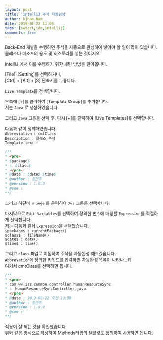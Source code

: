 ```yaml
---
layout: post
title: 'IntelliJ 주석 자동완성'
author: kjham.ham
date: 2019-08-22 11:00
tags: [swtech,ide,intellij]
comments: true
---
```


Back-End 개발을 수행하면 주석을 자동으로 완성하여 넣어야 할 일이 많이 있습니다.  
클래스나 메소드의 용도 및 히스토리를 넣는 것이지요.  

IntelliJ 에서 이를 수행하기 위한 세팅 방법을 알아봅니다.  

[File]-[Setting]를 선택하거나,  
[Ctrl] + [Alt] + [S] 단축키를 누릅니다.  

`Live Template`를 검색합니다.  

우측에 [+]를 클릭하여 [Template Group]를 추가합니다.  
저는 `Java` 로 생성하였습니다.  

그리고 `Java` 그룹을 선택 후, 다시 [+]를 클릭하여 [Live Templates]를 선택합니다.  

다음과 같이 정의하였습니다.  
`Abbreviation : cmtClass`  
`Description : 클래스 주석`  
`Template text : `  
~~~java
/**
* <pre>
* $package$
* ㄴ $class$ 
* </pre>
* @date : $date$ $time$
* @author : 함건주
* @version : 1.0.0
* @see : 
**/
~~~

그리고 하단에 `change` 를 클릭하여 `Jva` 그룹을 선택합니다.  

마지막으로 `Edit Variables`를 선택하여 정의한 변수에 매칭할 `Expression`를 적절하게 선택합니다.  
저는 다음과 같이 `Expression`을 선택했습니다.  
`$package$ : currentPackage()`  
`$class$ : fileName()`  
`$date$ : date()`  
`$time$ : time()`  

그리고 `class` 파일로 이동하여 주석을 자동완성 해보겠습니다.  
`Abbrevation`에 정의한 키워드를 입력하면 자동완성 목록이 나타나는데  
여기서 cmtClass를 선택하면 됩니다.  
~~~java
/**
* <pre>
* com.wv.iss.common.controller.humanResourceSync
* ㄴ humanResourceSyncController.java 
* </pre>
* @date : 2019-08-22 오전 11:38
* @author : 함건주
* @version : 1.0.0
* @see : 
**/
~~~

적용이 잘 되는 것을 확인했습니다.  
위와 같은 방식으로 작성하여 Methods타입의 템플릿도 정의하여 사용하면 됩니다.  
